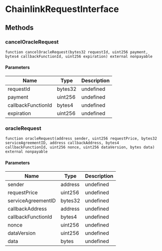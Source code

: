# ChainlinkRequestInterface









## Methods

### cancelOracleRequest

```solidity
function cancelOracleRequest(bytes32 requestId, uint256 payment, bytes4 callbackFunctionId, uint256 expiration) external nonpayable
```





#### Parameters

| Name | Type | Description |
|---|---|---|
| requestId | bytes32 | undefined |
| payment | uint256 | undefined |
| callbackFunctionId | bytes4 | undefined |
| expiration | uint256 | undefined |

### oracleRequest

```solidity
function oracleRequest(address sender, uint256 requestPrice, bytes32 serviceAgreementID, address callbackAddress, bytes4 callbackFunctionId, uint256 nonce, uint256 dataVersion, bytes data) external nonpayable
```





#### Parameters

| Name | Type | Description |
|---|---|---|
| sender | address | undefined |
| requestPrice | uint256 | undefined |
| serviceAgreementID | bytes32 | undefined |
| callbackAddress | address | undefined |
| callbackFunctionId | bytes4 | undefined |
| nonce | uint256 | undefined |
| dataVersion | uint256 | undefined |
| data | bytes | undefined |




